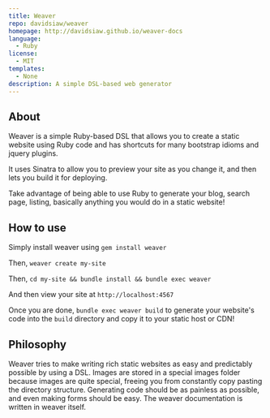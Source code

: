 ```yaml
---
title: Weaver
repo: davidsiaw/weaver
homepage: http://davidsiaw.github.io/weaver-docs
language:
  - Ruby
license:
  - MIT
templates:
  - None
description: A simple DSL-based web generator
---
```


## About

Weaver is a simple Ruby-based DSL that allows you to create a static website using Ruby code and has shortcuts for many bootstrap idioms and jquery plugins.

It uses Sinatra to allow you to preview your site as you change it, and then lets you build it for deploying.

Take advantage of being able to use Ruby to generate your blog, search page, listing, basically anything you would do in a static website!

## How to use

Simply install weaver using `gem install weaver`

Then, `weaver create my-site`

Then, `cd my-site && bundle install && bundle exec weaver`

And then view your site at `http://localhost:4567`

Once you are done, `bundle exec weaver build` to generate your website's code into the `build` directory and copy it to your static host or CDN!

## Philosophy

Weaver tries to make writing rich static websites as easy and predictably possible by using a DSL. Images are stored in a special images folder because images are quite special, freeing you from constantly copy pasting the directory structure. Generating code should be as painless as possible, and even making forms should be easy. The weaver documentation is written in weaver itself.
